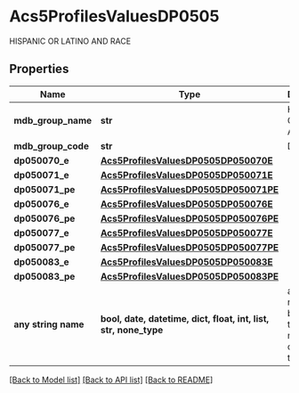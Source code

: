 # Acs5ProfilesValuesDP0505

HISPANIC OR LATINO AND RACE

## Properties
Name | Type | Description | Notes
------------ | ------------- | ------------- | -------------
**mdb_group_name** | **str** | HISPANIC OR LATINO AND RACE | 
**mdb_group_code** | **str** | DP0505 | 
**dp050070_e** | [**Acs5ProfilesValuesDP0505DP050070E**](Acs5ProfilesValuesDP0505DP050070E.md) |  | 
**dp050071_e** | [**Acs5ProfilesValuesDP0505DP050071E**](Acs5ProfilesValuesDP0505DP050071E.md) |  | 
**dp050071_pe** | [**Acs5ProfilesValuesDP0505DP050071PE**](Acs5ProfilesValuesDP0505DP050071PE.md) |  | 
**dp050076_e** | [**Acs5ProfilesValuesDP0505DP050076E**](Acs5ProfilesValuesDP0505DP050076E.md) |  | 
**dp050076_pe** | [**Acs5ProfilesValuesDP0505DP050076PE**](Acs5ProfilesValuesDP0505DP050076PE.md) |  | 
**dp050077_e** | [**Acs5ProfilesValuesDP0505DP050077E**](Acs5ProfilesValuesDP0505DP050077E.md) |  | 
**dp050077_pe** | [**Acs5ProfilesValuesDP0505DP050077PE**](Acs5ProfilesValuesDP0505DP050077PE.md) |  | 
**dp050083_e** | [**Acs5ProfilesValuesDP0505DP050083E**](Acs5ProfilesValuesDP0505DP050083E.md) |  | 
**dp050083_pe** | [**Acs5ProfilesValuesDP0505DP050083PE**](Acs5ProfilesValuesDP0505DP050083PE.md) |  | 
**any string name** | **bool, date, datetime, dict, float, int, list, str, none_type** | any string name can be used but the value must be the correct type | [optional]

[[Back to Model list]](../README.md#documentation-for-models) [[Back to API list]](../README.md#documentation-for-api-endpoints) [[Back to README]](../README.md)


